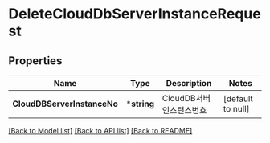 # DeleteCloudDbServerInstanceRequest

## Properties
Name | Type | Description | Notes
------------ | ------------- | ------------- | -------------
**CloudDBServerInstanceNo** | ***string** | CloudDB서버인스턴스번호 | [default to null]

[[Back to Model list]](../README.md#documentation-for-models) [[Back to API list]](../README.md#documentation-for-api-endpoints) [[Back to README]](../README.md)


